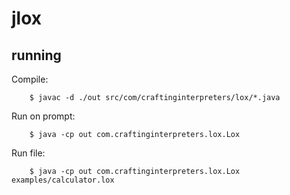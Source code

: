 # jlox

## running
Compile: 
```shell
    $ javac -d ./out src/com/craftinginterpreters/lox/*.java
```

Run on prompt:
```shell
    $ java -cp out com.craftinginterpreters.lox.Lox
```

Run file: 
```shell
    $ java -cp out com.craftinginterpreters.lox.Lox examples/calculator.lox
```